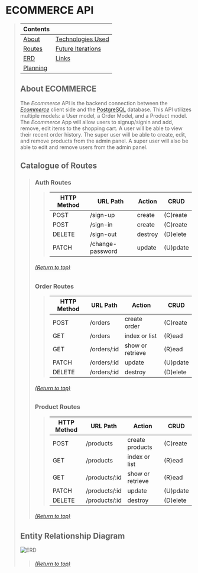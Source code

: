 # ECOMMERCE API
> | Contents | |
> |-----|-----|
> | [About](https://github.com/EricHoward27/ecommerce-api#about-surveyus) | [Technologies Used](https://github.com/EricHoward27/ecommerce-api#technologies-employed) |
> | [Routes](https://github.com/EricHoward27/ecommerce-api#catalogue-of-routes) | [Future Iterations](https://github.com/EricHoward27/ecommerce-api#future-iterations)|
> | [ERD](https://github.com/EricHoward27/ecommerce-api#entity-relationship-diagram) | [Links](https://github.com/EricHoward27/ecommerce-api#links) |
> | [Planning](https://github.com/EricHoward27/ecommerce-api#planning)| |
>
> ## About ECOMMERCE
> The _Ecommerce_ API is the backend connection between the [_Ecommerce_](https://github.com/EricHoward27/ecommerce-client) client side and the [PostgreSQL](https://www.postgresql.org/) database. This API utilizes multiple models: a User model, a Order Model, and a Product model. The _Ecommerce_ App will allow users to signup/signin and add, remove, edit items to the shopping cart. A user will be able to view their recent order history. The super user will be able to create, edit, and remove products from the admin panel. A super user will also be able to edit and remove users from the admin panel.
> 
> ## Catalogue of Routes
>> ### Auth Routes
>>> | HTTP Method | URL Path | Action | CRUD |
>>> |--|--|--|--|
>>> | POST | /sign-up | create | (C)reate |
>>> | POST | /sign-in | create | (C)reate |
>>> | DELETE | /sign-out | destroy | (D)elete |
>>> | PATCH | /change-password | update | (U)pdate |
>>>
>> ###### [(Return to top)](https://github.com/EricHoward27/ecommerce-api#ecommerce-api)
>>
>> ### Order Routes 
>>> | HTTP Method | URL Path | Action | CRUD |
>>> |--|--|--|--|
>>> | POST | /orders | create order | (C)reate |
>>> | GET | /orders | index or list | (R)ead |
>>> | GET | /orders/:id | show or retrieve | (R)ead |
>>> | PATCH | /orders/:id | update | (U)pdate |
>>> | DELETE | /orders/:id | destroy | (D)elete |
>>>
>> ###### [(Return to top)](https://github.com/EricHoward27/ecommerce-api#ecommerce-api)
>>
>> ### Product Routes 
>>> | HTTP Method | URL Path | Action | CRUD |
>>> |--|--|--|--|
>>> | POST | /products | create products | (C)reate |
>>> | GET | /products | index or list | (R)ead |
>>> | GET | /products/:id | show or retrieve | (R)ead |
>>> | PATCH | /products/:id | update | (U)pdate |
>>> | DELETE | /products/:id | destroy | (D)elete |
>>>
>> ###### [(Return to top)](https://github.com/EricHoward27/ecommerce-api#ecommerce-api)
>>
> ## Entity Relationship Diagram
> ![ERD]('./docs/image/ecommerceerd.png')
>> ###### [(Return to top)](https://github.com/EricHoward27/ecommerce-api#ecommerce-api)
>>